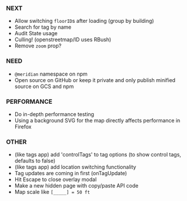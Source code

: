 ### NEXT

- Allow switching `floorID`s after loading (group by building)
- Search for tag by name
- Audit State usage
- Culling! (openstreetmap/ID uses RBush)
- Remove `zoom` prop?

### NEED

- `@meridian` namespace on npm
- Open source on GitHub or keep it private and only publish minified source on
  GCS and npm

### PERFORMANCE

- Do in-depth performance testing
- Using a background SVG for the map directly affects performance in Firefox

### OTHER

- (like tags app) add 'controlTags' to tag options (to show control tags, defaults to false)
- (like tags app) add location switching functionality
- Tag updates are coming in first (onTagUpdate)
- Hit Escape to close overlay modal
- Make a new hidden page with copy/paste API code
- Map scale like `[_____] = 50 ft`
